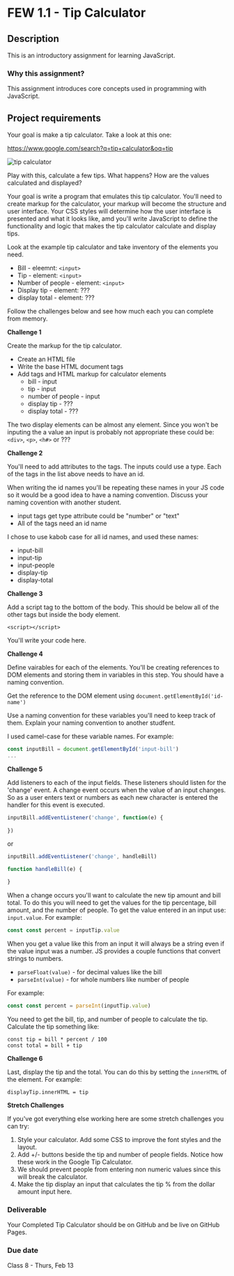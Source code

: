 # FEW 1.1 - Tip Calculator

## Description 

This is an introductory assignment for learning JavaScript.

### Why this assignment?

This assignment introduces core concepts used in programming with JavaScript. 

## Project requirements

Your goal is make a tip calculator. Take a look at this one:

https://www.google.com/search?q=tip+calculator&oq=tip

![tip calculator](images/tip-calc.png)

Play with this, calculate a few tips. What happens? How are the values calculated and displayed? 

Your goal is write a program that emulates this tip calculator. You'll need to create markup for the calculator, your markup will become the structure and user interface. Your CSS styles will determine how the user interface is presented and what it looks like, amd you'll write JavaScript to define the functionality and logic that makes the tip calculator calculate and display tips. 

Look at the example tip calculator and take inventory of the elements you need. 

- Bill - eleemnt: `<input>`
- Tip - element: `<input>`
- Number of people - element: `<input>`
- Display tip - element: ???
- display total - element: ???

Follow the challenges below and see how much each you can complete from memory. 

**Challenge 1** 

Create the markup for the tip calculator. 

- Create an HTML file 
- Write the base HTML document tags 
- Add tags and HTML markup for calculator elements
  - bill - input
  - tip - input 
  - number of people - input 
  - display tip - ???
  - display total - ???

The two display elements can be almost any element. Since you won't be inputing the a value an input is probably not appropriate these could be: `<div>`, `<p>`, `<h#>` or ???

**Challenge 2**

You'll need to add attributes to the tags. The inputs could use a type. Each of the tags in the list above needs to have an id. 

When writing the id names you'll be repeating these names in your JS code so it would be a good idea to have a naming convention. Discuss your naming covention with another student. 

- input tags get type attribute could be "number" or "text"
- All of the tags need an id name

I chose to use kabob case for all id names, and used these names: 

- input-bill
- input-tip
- input-people
- display-tip
- display-total

**Challenge 3**

Add a script tag to the bottom of the body. This should be below all of the other tags but inside the body element. 

`<script></script>`

You'll write your code here. 

**Challenge 4**

Define vairables for each of the elements. You'll be creating references to DOM elements and storing them in variables in this step. You should have a naming convention. 

Get the reference to the DOM element using `document.getElementById('id-name')`

Use a naming convention for these variables you'll need to keep track of them. Explain your naming convention to another studfent. 

I used camel-case for these variable names. For example: 

```js
const inputBill = document.getElementById('input-bill')
...
```

**Challenge 5**

Add listeners to each of the input fields. These listeners should listen for the 'change' event. A change event occurs when the value of an input changes. So as a user enters text or numbers as each new character is entered the handler for this event is executed. 

```js 
inputBill.addEventListener('change', function(e) {
  
})
```

or 

```js 
inputBill.addEventListener('change', handleBill)

function handleBill(e) {

}
```

When a change occurs you'll want to calculate the new tip amount and bill total. To do this you will need to get the values for the tip percentage, bill amount, and the number of people. To get the value entered in an input use: `input.value`. For example:

```js 
const const percent = inputTip.value
```

When you get a value like this from an input it will always be a string even if the value input was a number. JS provides a couple functions that convert strings to numbers. 

- `parseFloat(value)` - for decimal values like the bill
- `parseInt(value)` - for whole numbers like number of people

For example: 

```js 
const const percent = parseInt(inputTip.value)
```

You need to get the bill, tip, and number of people to calculate the tip. Calculate the tip something like: 

```JS 
const tip = bill * percent / 100
const total = bill + tip
```

**Challenge 6**

Last, display the tip and the total. You can do this by setting the `innerHTML` of the element. For example: 

```JS
displayTip.innerHTML = tip
```

**Stretch Challenges**

If you've got everything else working here are some stretch challenges you can try:

1. Style your calculator. Add some CSS to improve the font styles and the layout.
1. Add +/- buttons beside the tip and number of people fields. Notice how these work in the Google Tip Calculator. 
1. We should prevent people from entering non numeric values since this will break the calculator. 
1. Make the tip display an input that calculates the tip % from the dollar amount input here. 

### Deliverable

Your Completed Tip Calculator should be on GitHub and be live on GitHub Pages. 

### Due date

Class 8 - Thurs, Feb 13